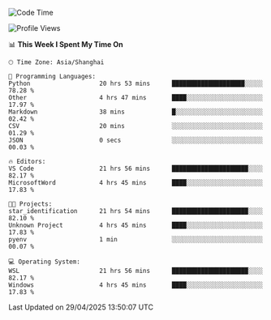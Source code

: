 <!--START_SECTION:waka-->
![Code Time](http://img.shields.io/badge/Code%20Time-2%2C728%20hrs%2031%20mins-blue)

![Profile Views](http://img.shields.io/badge/Profile%20Views-0-blue)

📊 **This Week I Spent My Time On** 

```text
🕑︎ Time Zone: Asia/Shanghai

💬 Programming Languages: 
Python                   20 hrs 53 mins      ████████████████████░░░░░   78.28 % 
Other                    4 hrs 47 mins       ████░░░░░░░░░░░░░░░░░░░░░   17.97 % 
Markdown                 38 mins             █░░░░░░░░░░░░░░░░░░░░░░░░   02.42 % 
CSV                      20 mins             ░░░░░░░░░░░░░░░░░░░░░░░░░   01.29 % 
JSON                     0 secs              ░░░░░░░░░░░░░░░░░░░░░░░░░   00.03 % 

🔥 Editors: 
VS Code                  21 hrs 56 mins      █████████████████████░░░░   82.17 % 
MicrosoftWord            4 hrs 45 mins       ████░░░░░░░░░░░░░░░░░░░░░   17.83 % 

🐱‍💻 Projects: 
star_identification      21 hrs 54 mins      █████████████████████░░░░   82.10 % 
Unknown Project          4 hrs 45 mins       ████░░░░░░░░░░░░░░░░░░░░░   17.83 % 
pyenv                    1 min               ░░░░░░░░░░░░░░░░░░░░░░░░░   00.07 % 

💻 Operating System: 
WSL                      21 hrs 56 mins      █████████████████████░░░░   82.17 % 
Windows                  4 hrs 45 mins       ████░░░░░░░░░░░░░░░░░░░░░   17.83 % 
```


 Last Updated on 29/04/2025 13:50:07 UTC
<!--END_SECTION:waka-->